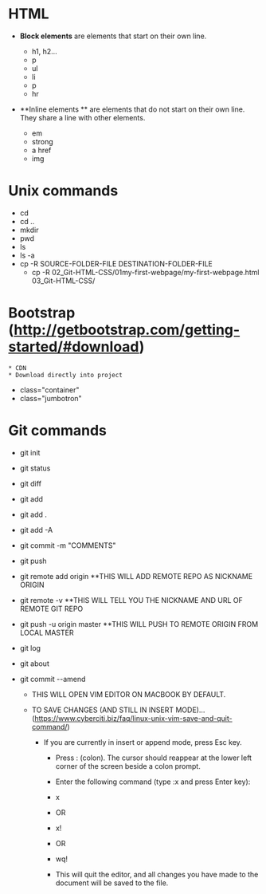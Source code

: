 # HTML
* **Block elements** are elements that start on their own line.
	* h1, h2...
	* p
	* ul
	* li
	* p 
	* hr

* **Inline elements ** are elements that do not start on their own line. They share a line with other elements.
	* em
	* strong 
	* a href 
	* img  
# Unix commands
* cd 
* cd ..
* mkdir
* pwd
* ls
* ls -a
* cp -R SOURCE-FOLDER-FILE DESTINATION-FOLDER-FILE
	* cp -R 02_Git-HTML-CSS/01my-first-webpage/my-first-webpage.html 03_Git-HTML-CSS/

# Bootstrap (http://getbootstrap.com/getting-started/#download)
	* CDN
	* Download directly into project
* class="container"
* class="jumbotron"

# Git commands
* git init
* git status
* git diff
* git add
* git add .
* git add -A
* git commit -m "COMMENTS"
* git push

* git remote add origin <URL OF REMOTE REPO>
	**THIS WILL ADD REMOTE REPO AS NICKNAME ORIGIN 

* git remote -v
	**THIS WILL TELL YOU THE NICKNAME AND URL OF REMOTE GIT REPO

* git push -u origin master
	**THIS WILL PUSH TO REMOTE ORIGIN FROM LOCAL MASTER

* git log
* git about
* git commit --amend <THIS AMENDS LAST COMMIT MESSAGE>
	* THIS WILL OPEN VIM EDITOR ON MACBOOK BY DEFAULT.
	* TO SAVE CHANGES (AND STILL IN INSERT MODE)...(https://www.cyberciti.biz/faq/linux-unix-vim-save-and-quit-command/)

	  * If you are currently in insert or append mode, press Esc key.

		* Press : (colon). The cursor should reappear at the lower left corner of the screen beside a colon prompt.

		* Enter the following command (type :x and press Enter key):

		* x
		* OR

		* x!
		* OR

		* wq!
		* This will quit the editor, and all changes you have made to the document will be saved to the file.